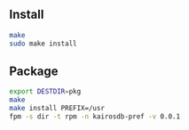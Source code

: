 Install
-------

```bash
make
sudo make install
```

Package
-------

```bash
export DESTDIR=pkg
make
make install PREFIX=/usr
fpm -s dir -t rpm -n kairosdb-pref -v 0.0.1
```
